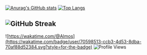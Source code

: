 [![Anurag's GitHub stats](https://github-readme-stats.vercel.app/api?username=almosyt&count_private=true&theme=radical)](https://github.com/anuraghazra/github-readme-stats)
[![Top Langs](https://github-readme-stats.vercel.app/api/top-langs/?username=almosyt)](https://github.com/anuraghazra/github-readme-stats)

![GitHub Streak](https://streak-stats.demolab.com?user=almosyt&theme=github-dark-blue&hide_border=true&date_format=j%2Fn%5B%2FY%5D)
---
![https://wakatime.com/@Almos](https://wakatime.com/badge/user/70598513-ccb3-4d53-8dba-70af88d52384.svg?style=for-the-badge)
![Profile Views](https://komarev.com/ghpvc/?username=almosyt6&label=Profile%20views&color=0e75b6&style=for-the-badge)
